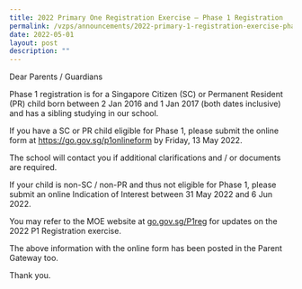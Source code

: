```yaml
---
title: 2022 Primary One Registration Exercise – Phase 1 Registration
permalink: /vzps/announcements/2022-primary-1-registration-exercise-phase-1-registration/
date: 2022-05-01
layout: post
description: ""
---
```

<p>Dear Parents / Guardians</p>
<p>Phase 1 registration is for a Singapore Citizen (SC) or Permanent Resident (PR) child born between 2 Jan 2016 and 1 Jan 2017 (both dates inclusive) and has a sibling studying in our school.</p>
<p>If you have a SC or PR child eligible for Phase 1, please submit the online form at&nbsp;<a href="https://go.gov.sg/p1onlineform">https://go.gov.sg/p1onlineform</a> by Friday, 13 May 2022.</p>
<p>The school will contact you if additional clarifications and / or documents are required.</p>
<p>If your child is non-SC / non-PR and thus not eligible for Phase 1, please submit an online Indication of Interest between 31 May 2022 and 6 Jun 2022.</p>
<p>You may refer to the MOE website at&nbsp;<a href="https://go.gov.sg/P1reg">go.gov.sg/P1reg</a>&nbsp;for updates on the 2022 P1 Registration exercise.&nbsp;</p>
<p>The above information with the online form has been posted in the Parent Gateway too.</p>
<p>Thank you.</p>